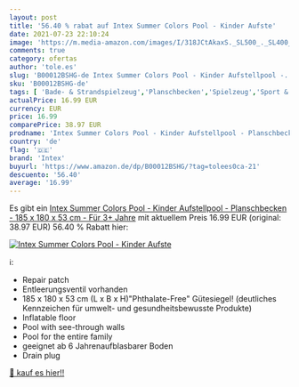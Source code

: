 ```yaml
---
layout: post
title: '56.40 % rabat auf Intex Summer Colors Pool - Kinder Aufste'
date: 2021-07-23 22:10:24
image: 'https://m.media-amazon.com/images/I/318JCtAkaxS._SL500_._SL400_.jpg'
comments: true
category: ofertas
author: 'tole.es'
slug: 'B00012BSHG-de Intex Summer Colors Pool - Kinder Aufstellpool -...'
sku: 'B00012BSHG-de'
tags: [ 'Bade- & Strandspielzeug','Planschbecken','Spielzeug','Sport & Outdoor','intex', ]
actualPrice: 16.99 EUR
currency: EUR
price: 16.99
comparePrice: 38.97 EUR
prodname: 'Intex Summer Colors Pool - Kinder Aufstellpool - Planschbecken - 185 x 180 x 53 cm - Für 3+ Jahre'
country: 'de'
flag: '🇩🇪'
brand: 'Intex'
buyurl: 'https://www.amazon.de/dp/B00012BSHG/?tag=tolees0ca-21'
descuento: '56.40'
average: '16.99'
---
```


Es gibt ein [Intex Summer Colors Pool - Kinder Aufstellpool - Planschbecken - 185 x 180 x 53 cm - Für 3+ Jahre](https://www.amazon.de/dp/B00012BSHG/?tag=tolees0ca-21) mit aktuellem Preis 16.99 EUR (original: 38.97 EUR) 56.40 % Rabatt hier:

[![Intex Summer Colors Pool - Kinder Aufste](https://m.media-amazon.com/images/I/318JCtAkaxS._SL500_._SL400_.jpg)](https://www.amazon.de/dp/B00012BSHG/?tag=tolees0ca-21)

ℹ️:

- Repair patch
- Entleerungsventil vorhanden
- 185 x 180 x 53 cm (L x B x H)"Phthalate-Free" Gütesiegel! (deutliches Kennzeichen für umwelt- und gesundheitsbewusste Produkte)
- Inflatable floor
- Pool with see-through walls
- Pool for the entire family
- geeignet ab 6 Jahrenaufblasbarer Boden
- Drain plug

[🛒 kauf es hier!!](https://www.amazon.de/dp/B00012BSHG/?tag=tolees0ca-21)
